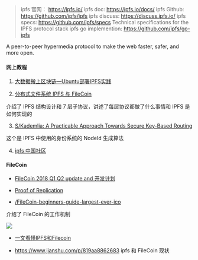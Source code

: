 
> ipfs 官网： https://ipfs.io/
> ipfs doc: https://ipfs.io/docs/
> ipfs Github: https://github.com/ipfs/ipfs
> ipfs discuss: https://discuss.ipfs.io/
> ipfs specs: https://github.com/ipfs/specs  Technical specifications for the IPFS protocol stack
> ipfs go implemention: https://github.com/ipfs/go-ipfs

A peer-to-peer hypermedia protocol to make the web faster, safer, and more open.


#### 网上教程

1. [大数据搬上区块链—Ubuntu部署IPFS实践](https://www.jianshu.com/p/80f891c6c6a3)

2. [分布式文件系统 IPFS 与 FileCoin](https://draveness.me/ipfs-filecoin)

介绍了 IPFS 结构设计和 7 层子协议，讲述了每层协议都做了什么事情和 IPFS 是如何实现的

3. [S/Kademlia: A Practicable Approach Towards Secure Key-Based Routing](http://www.spovnet.de/files/publications/SKademlia2007.pdf)

这个是 IPFS 中使用的身份系统的 NodeId 生成算法

4. [ipfs 中国社区](http://ipfser.org/)

#### FileCoin

- [FileCoin 2018 Q1 Q2 update and 开发计划](https://filecoin.io/blog/update-2018-q1-q2/)

- [Proof of Replication ](https://filecoin.io/proof-of-replication.pdf)

- [/FileCoin-beginners-guide-largest-ever-ico](https://coincentral.com/FileCoin-beginners-guide-largest-ever-ico/)

介绍了 FileCoin 的工作机制

![](https://coincentral.com/wp-content/uploads/2018/02/Screenshot-2018-02-16-at-18.57.43.png)

- [一文看懂IPFS和Filecoin](http://www.chaindd.com/3098477.html)

- https://www.jianshu.com/p/819aa8862683   ipfs 和 FileCoin 现状
